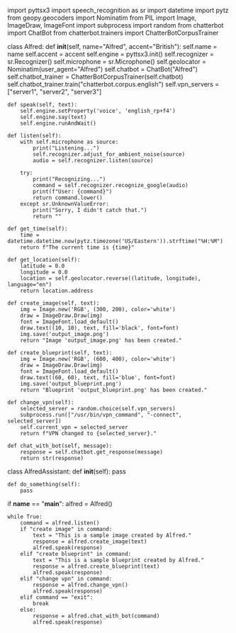 import pyttsx3
import speech_recognition as sr
import datetime
import pytz
from geopy.geocoders import Nominatim
from PIL import Image, ImageDraw, ImageFont
import subprocess
import random
from chatterbot import ChatBot
from chatterbot.trainers import ChatterBotCorpusTrainer

class Alfred:
    def __init__(self, name="Alfred", accent="British"):
        self.name = name
        self.accent = accent
        self.engine = pyttsx3.init()
        self.recognizer = sr.Recognizer()
        self.microphone = sr.Microphone()
        self.geolocator = Nominatim(user_agent="Alfred")
        self.chatbot = ChatBot("Alfred")
        self.chatbot_trainer = ChatterBotCorpusTrainer(self.chatbot)
        self.chatbot_trainer.train("chatterbot.corpus.english")
        self.vpn_servers = ["server1", "server2", "server3"]

    def speak(self, text):
        self.engine.setProperty('voice', 'english_rp+f4')
        self.engine.say(text)
        self.engine.runAndWait()

    def listen(self):
        with self.microphone as source:
            print("Listening...")
            self.recognizer.adjust_for_ambient_noise(source)
            audio = self.recognizer.listen(source)

        try:
            print("Recognizing...")
            command = self.recognizer.recognize_google(audio)
            print(f"User: {command}")
            return command.lower()
        except sr.UnknownValueError:
            print("Sorry, I didn't catch that.")
            return ""

    def get_time(self):
        time = datetime.datetime.now(pytz.timezone('US/Eastern')).strftime("%H:%M")
        return f"The current time is {time}"

    def get_location(self):
        latitude = 0.0
        longitude = 0.0
        location = self.geolocator.reverse((latitude, longitude), language="en")
        return location.address

    def create_image(self, text):
        img = Image.new('RGB', (300, 200), color='white')
        draw = ImageDraw.Draw(img)
        font = ImageFont.load_default()
        draw.text((10, 10), text, fill='black', font=font)
        img.save('output_image.png')
        return "Image 'output_image.png' has been created."

    def create_blueprint(self, text):
        img = Image.new('RGB', (600, 400), color='white')
        draw = ImageDraw.Draw(img)
        font = ImageFont.load_default()
        draw.text((60, 60), text, fill='blue', font=font)
        img.save('output_blueprint.png')
        return "Blueprint 'output_blueprint.png' has been created."

    def change_vpn(self):
        selected_server = random.choice(self.vpn_servers)
        subprocess.run(["/usr/bin/vpn_command", "-connect", selected_server])
        self.current_vpn = selected_server
        return f"VPN changed to {selected_server}."

    def chat_with_bot(self, message):
        response = self.chatbot.get_response(message)
        return str(response)

class AlfredAssistant:
    def __init__(self):
        pass

    def do_something(self):
        pass

if __name__ == "__main__":
    alfred = Alfred()

    while True:
        command = alfred.listen()
        if "create image" in command:
            text = "This is a sample image created by Alfred."
            response = alfred.create_image(text)
            alfred.speak(response)
        elif "create blueprint" in command:
            text = "This is a sample blueprint created by Alfred."
            response = alfred.create_blueprint(text)
            alfred.speak(response)
        elif "change vpn" in command:
            response = alfred.change_vpn()
            alfred.speak(response)
        elif command == "exit":
            break
        else:
            response = alfred.chat_with_bot(command)
            alfred.speak(response)
